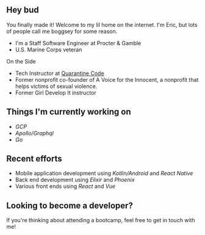 ## Hey bud

You finally made it! Welcome to my lil home on the internet. I'm Eric, but lots of people call me boggsey for some reason.

- I'm a Staff Software Engineer at Procter & Gamble
- U.S. Marine Corps veteran

On the Side
- Tech Instructor at [Quarantine Code](https://www.quarantinecode.com/)
- Former nonprofit co-founder of A Voice for the Innocent, a nonprofit that helps victims of sexual violence.
- Former Girl Develop It instructor
 
## Things I'm currently working on
- *GCP*
- *Apollo/Graphql*
- *Go*

## Recent efforts
- Mobile application development using *Kotlin/Android* and *React Native*
- Back end development using *Elixir* and *Phoenix*
- Various front ends using *React* and *Vue*

## Looking to become a developer?

If you're thinking about attending a bootcamp, feel free to get in touch with me!
